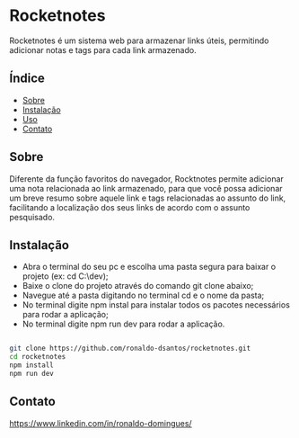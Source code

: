 # Rocketnotes

Rocketnotes é um sistema web para armazenar links úteis, permitindo adicionar notas e tags para cada link armazenado. 

## Índice

- [Sobre](#sobre)
- [Instalação](#instalação)
- [Uso](#uso)
- [Contato](#contato)

## Sobre

Diferente da função favoritos do navegador, Rocktnotes permite adicionar uma nota relacionada ao link armazenado, para que você possa adicionar um breve resumo sobre aquele link e tags relacionadas ao assunto do link, facilitando a localização dos seus links de acordo com o assunto pesquisado.

## Instalação

- Abra o terminal do seu pc e escolha uma pasta segura para baixar o projeto (ex: cd C:\dev);
- Baixe o clone do projeto através do comando git clone abaixo;
- Navegue até a pasta digitando no terminal cd e o nome da pasta;
- No terminal digite npm instal para instalar todos os pacotes necessários para rodar a aplicação;
- No terminal digite npm run dev para rodar a aplicação.

```bash

git clone https://github.com/ronaldo-dsantos/rocketnotes.git
cd rocketnotes
npm install
npm run dev
```

## Contato

https://www.linkedin.com/in/ronaldo-domingues/



